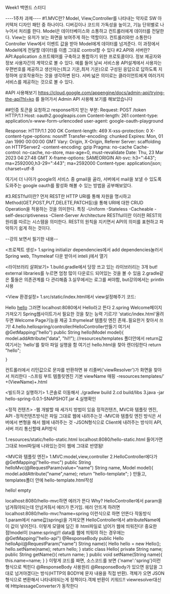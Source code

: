 Week1 백엔드 스터디

----1주차 과제----
#1.MVC란?
Model, View,Controller를 나타내는 약자로 SW 아키텍처 디자인 패턴 중 하나이다. 디버깅이나 코드의 가독성을 높이고, 기능 단위별로 나누어서 처리를 한다. 
Model은 데이터베이스와 소통하고 컨트롤러에게 데이터를 전달한다.
View는 유저가 보는 화면을 보여주게 하는 역할이다. 컨트롤러와만 소통한다
Controller
View에서 이벤트 값을 받아 Model에게 데이터를 넘겨준다. 이 과정에서 Model에게 전달할 데이터를 이름 그대로 control할 수 있다
#2.API와 서버란?
API:Application 소프트웨어를 구축하고 통합하기 위한 프로토콜이다. 정보 제공자와 정보 사용자간의 계약으로 볼 수 있다. 예를 들어 날씨 서비스용 API설계에서 사용자는 우편번호를 제공하고 생산자는(최고 기온,최저 기온)으로 구성된 응답으로 답하도록 지정하며 상호작용하는 것을 생각하변 된다.
서버:넓은 의미로는 클라이언트에게 여러가지 서비스를 제공하는 것으로 볼 수 있다.

#API 사용해보기
https://cloud.google.com/appengine/docs/admin-api/trying-the-api?hl=ko
를 들어가서 Admin API 사용해 보기를 해보았습니다

##인증 토큰을 요청하고 response까지 받는 부분:
Request:
POST /token HTTP/1.1
Host: oauth2.googleapis.com
Content-length: 261
content-type: application/x-www-form-urlencoded
user-agent: google-oauth-playground

Response:
HTTP/1.1 200 OK
Content-length: 469
X-xss-protection: 0
X-content-type-options: nosniff
Transfer-encoding: chunked
Expires: Mon, 01 Jan 1990 00:00:00 GMT
Vary: Origin, X-Origin, Referer
Server: scaffolding on HTTPServer2
-content-encoding: gzip
Pragma: no-cache
Cache-control: no-cache, no-store, max-age=0, must-revalidate
Date: Thu, 23 Mar 2023 04:27:48 GMT
X-frame-options: SAMEORIGIN
Alt-svc: h3=":443"; ma=2592000,h3-29=":443"; ma=2592000
Content-type: application/json; charset=utf-8

여기서 더 나아가 google의 서비스 중 gmail을 골라,
서버에서 mail을 보낼 수 있도록 도와주는 google oauth를 활성화 해볼 수 있는 방법을 공부해보았다.

#3.RESTful이란?
먼저 REST란 HTTP URI를 통해 자원을 명시하고 Method(GET,POST,PUT,DELETE,PATCH등)을 통해 URI에 대한 CRUD Operation을 적용하는 것을 의미한다.
특징
-Uniform
-Stateless
-Cacheable
-self-descriptiveness
-Client-Server Architecture
RESTful이란 이러한 REST의 원리를 따르는 시스템을 의미한다. REST의 원칙을 지키면서 API의 의미를 표현하고 파악하기 쉽게 하는 것이다.

--강의 보면서 필기한 내용--

<프로젝트 생성>
1.spring initializr
dependencies에서 add dependencies눌러서
Spring web, Thymeleaf
다운 받아서 inteli j에서 열기

<라이브러리 살펴보기>
1.build.gradle에서 당장 쓰고 있는 라이브러리는 3개
but! external libraries를 누르면 엄청 많이 다운로드 되어있는 것을 볼 수 있음
2.gradle같은 툴들은 의존관계를 다 관리해줌
3.실무에서는 로그를 써야함, but강의에서는 println사용

<View 환경설정>
1.src/static/index.html에서 view설정해주기
코드:
<!DOCTYPE HTML>
<html>
<head>
    <title>Hello</title>
    <meta http-equiv="Content-Type" content=text/html; charset=UTF-8" />
</head>
<body>
Hello
<a href="/hello">hello</a>
</body>
</html>
그러면 localhost:8080에서 Hello라고 뜬다
2.spring Welcome페이지 가져오기 Spring웹사이트가서 필요한 것을 찾는 능력 기르기!
'static/index.html'올려두면 Welcome Page기능을 제공
3.thymeleaf 템플릿 엔진 존재..필요한거 찾아서 쓰기!
4.hello.hellospring/controller/HelloController만들기
여기서
    @GetMapping("hello")
    public String hello(Model model){
        model.addAttribute("data", "hi!!");
        //resources/templates 폴더안에서 return값 여기서는 'hello'를 찾아 파일 실행을 함 여기선 hello.html을 찾아 렌더링한다
        return "hello";

    }

컨트롤러에서 리턴값으로 문자를 반환하면 뷰 리졸버('viewResolver')가 화면을 찾아서 처리한다
-스프링 부트 템플릿엔진 기본 viewName 매핑
-resources:templates/' +(ViewName)+.html

<빌드하고 실행하기>
1.콘솔로 이동해서 ./gradlew build
2.cd build/libs
3.java -jar hello-spring-0.0.1-SNAPSHOT.jar
4.실행확인

<정적 컨텐츠>
-웹 개발할 때 세가지 방법이 있음 정적컨텐츠, MVC와 템플릿 엔진, API
-정적컨텐츠방식은 파일 그대로 웹에 내려주는것
-MVC와 템플릿 엔진 방식은 서버에서 변형을 해서 웹에 내려주는 것
-JSON형식으로 Client에 내려주는 방식이 API,서버 끼리 통신할때 API방식

1.resources/static/hello-static.html
localhost:8080/hello-static.html
들어가면 그대로 html파일에 나와있는것이 웹에 그대로 반영됨!

<MVC와 템플릿 엔진>
1.MVC:model,view,controller
2.HelloController에다가
    @GetMapping("hello-mvc")
    public String helloMvc(@RequestParam(value="name") String name, Model model){
        model.addAttribute("name",name);
        return "hello-template";
    }
만들고, 
templates폴더 안에 hello-template.html작성
<!DOCTYPE HTML>
<html xmlns:th="http://www.thymeleaf.org">
<body>
<p th:text="'hello. ' +${name}">hello! empty</p>
</body>
</html>
localhost:8080/hello-mvc하면 에러가 뜬다
Why?
HelloController에서 param을 넘겨줘야되는데 안넘겨줘서 에러가 뜬거임. 에러 안뜨게 하려면
localhost:8080/hello-mvc?name=spring
이런식으로 하면 안뜬다
작동방식
1.param에서 name값(spring)을 가져오면 HelloController에서 attributeName에 이 값이 넣어진다. 이렇게 모델에 담긴 후 html파일로 넘어가 웹에 띄워진다! 
중요한점!model이 (name:spring)!!

<API>
data를 웹에 띄워야 하는 경우에는
 @GetMapping("hello-api")
    @ResponseBody
    public Hello helloApi(@RequestParam("name") String name){
        Hello hello = new Hello();
        hello.setName(name);
        return hello;
    }
    static class Hello{
        private String name;
        public String getName(){
            return name;
        }
        public void setName(String name){
            this.name=name;
        }
    }
이렇게 코드를 짜면,
소스코드를 보면 {'name':'spring'}이런 형식으로 찍힌다
@ResponseBody 사용원리
@ResponseBody가 있으면 응답을 그대로 넘겨야겠다는 방식(HTTP의 BODY에 문자 내용을 직접 반환). 객체가 오면 JSON형식으로 변환해서 나타내야되는게 정책이다.객체 반환이 키워드!!
viewresolver대신에 HttplessageConverter가 동작한다


